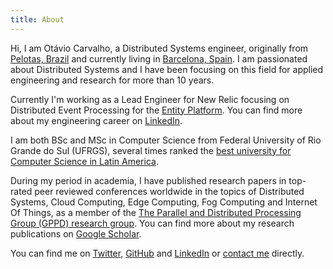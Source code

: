 ```yaml
---
title: About
---
```


Hi, I am Otávio Carvalho, a Distributed Systems engineer, originally from [Pelotas, Brazil](https://en.wikipedia.org/wiki/Pelotas) and currently living in [Barcelona, Spain](https://en.wikipedia.org/wiki/Barcelona).
I am passionated about Distributed Systems and I have been focusing on this field for applied engineering and research for more than 10 years.  

Currently I'm working as a Lead Engineer for New Relic focusing on Distributed Event Processing for the [Entity Platform](https://newrelic.com/blog/nerdlog/new-relic-one-entity-centric).
You can find more about my engineering career on [LinkedIn](https://www.linkedin.com/in/otaviocarvalho/).

I am both BSc and MSc in Computer Science from Federal University of Rio Grande do Sul (UFRGS), several times ranked the [best university for Computer Science in Latin America](https://edurank.org/cs/la/).

During my period in academia, I have published research papers in top-rated peer reviewed conferences worldwide in the topics of Distributed Systems, Cloud Computing, Edge Computing, Fog Computing and Internet Of Things,
 as a member of the [The Parallel and Distributed Processing Group (GPPD) research group](https://www.inf.ufrgs.br/gppd/site/).
You can find more about my research publications on [Google Scholar](https://scholar.google.com.br/citations?user=fs4NFgMAAAAJ).

You can find me on [Twitter](https://twitter.com/otavioccc), [GitHub](https://github.com/otaviocarvalho) 
and [LinkedIn](https://www.linkedin.com/in/otaviocarvalho/) or [contact me](#contact) directly.
